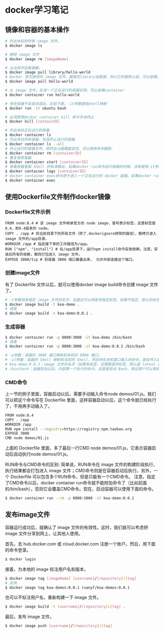 # docker学习笔记

## 镜像和容器的基本操作

```bash
# 列出本机的所有 image 文件。
$ docker image ls

# 删除 image 文件
$ docker image rm [imageName]

# 从仓库中拉取镜像，
$ docker image pull library/hello-world
# Docker 官方提供的 image 文件，都放在library组里面，所以它的是默认组，可以省略。
$ docker image pull hello-world

# 从 image 文件，生成一个正在运行的容器实例，可以省略container
$ docker container run hello-world

# 有些容器不会自动退出，比如下面，-it参数是指shell映射
$ docker run -it ubuntu bash

# 必须使用docker container kill 命令手动终止
$ docker kill [containID]

# 列出本机正在运行的容器
$ docker container ls
# 列出本机所有容器，包括终止运行的容器
$ docker container ls --all
# 终止运行的容器文件，依然会占据硬盘空间，可以使用命令删除。
$ docker container rm [containerID]
# 重复使用容器
$ docker container start [containerID]
# 查看容器里面 Shell 的标准输出，如果docker run命令运行容器的时候，没有使用-it参数，就要用这个命令查看输出。
$ docker container logs [containerID]
# docker container exec命令用于进入一个正在运行的 docker 容器。如果docker run命令运行容器的时候，没有使用-it参数，就要用这个命令进入容器。一旦进入了容器，就可以在容器的 Shell 执行命令了。
$ docker container exec
```

## 使用Dockerfile文件制作docker镜像

### Dockerfile文件示例

```docker
FROM node:8.4 # 该 image 文件继承官方的 node image，冒号表示标签，这里标签是8.4，即8.4版本的 node。
COPY . /app # 将当前目录下的所有文件（除了.dockerignore排除的路径），都拷贝进入 image 文件的/app目录。
WORKDIR /app # 指定接下来的工作路径为/app。
RUN ["npm", "install"] # 在/app目录下，运行npm install命令安装依赖。注意，安装后所有的依赖，都将打包进入 image 文件。
EXPOSE 3000/tcp # 将容器 3000 端口暴露出来， 允许外部连接这个端口。
```

### 创建image文件

有了 Dockerfile 文件以后，就可以使用docker image build命令创建 image 文件了。

```bash
# -t参数用来指定 image 文件的名字，后面还可以用冒号指定标签。如果不指定，默认的标签就是latest。最后的那个点表示 Dockerfile 文件所在的路径
$ docker image build -t koa-demo .
# 或者
$ docker image build -t koa-demo:0.0.1 .
```

### 生成容器

```bash
$ docker container run -p 8000:3000 -it koa-demo /bin/bash
# 或者
$ docker container run -p 8000:3000 -it koa-demo:0.0.1 /bin/bash

# -p参数：容器的 3000 端口映射到本机的 8000 端口。
# -it参数：容器的 Shell 映射到当前的 Shell，然后你在本机窗口输入的命令，就会传入容器。
# koa-demo:0.0.1：image 文件的名字（如果有标签，还需要提供标签，默认是 latest 标签）。
# /bin/bash：容器启动以后，内部第一个执行的命令。这里是启动 Bash，保证用户可以使用 Shell。
```

### CMD命令

上一节的例子里面，容器启动以后，需要手动输入命令node demos/01.js。我们可以把这个命令写在 Dockerfile 里面，这样容器启动以后，这个命令就已经执行了，不用再手动输入了。

```bash
FROM node:8.4
COPY . /app
WORKDIR /app
RUN npm install --registry=https://registry.npm.taobao.org
EXPOSE 3000
CMD node demos/01.js
```
上面的 Dockerfile 里面，多了最后一行CMD node demos/01.js，它表示容器启动后自动执行node demos/01.js。

RUN命令与CMD命令的区别: 简单说，RUN命令在 image 文件的构建阶段执行，执行结果都会打包进入 image 文件；CMD命令则是在容器启动后执行。另外，一个 Dockerfile 可以包含多个RUN命令，但是只能有一个CMD命令。
注意，指定了CMD命令以后，docker container run命令就不能附加命令了（比如前面的/bin/bash），否则它会覆盖CMD命令。现在，启动容器可以使用下面的命令。

```bash
$ docker container run --rm -p 8000:3000 -it koa-demo:0.0.1
```


## 发布image文件

容器运行成功后，就确认了 image 文件的有效性。这时，我们就可以考虑把 image 文件分享到网上，让其他人使用。

首先，去 hub.docker.com 或 cloud.docker.com 注册一个账户。然后，用下面的命令登录。

```bash
$ docker login
```

接着，为本地的 image 标注用户名和版本。

```bash
$ docker image tag [imageName] [username]/[repository]:[tag]
# 实例
$ docker image tag koa-demos:0.0.1 ruanyf/koa-demos:0.0.1
```

也可以不标注用户名，重新构建一下 image 文件。
```bash
$ docker image build -t [username]/[repository]:[tag] .
```

最后，发布 image 文件。

```bash
$ docker image push [username]/[repository]:[tag]
```


